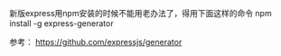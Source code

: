 ﻿新版express用npm安装的时候不能用老办法了，得用下面这样的命令
npm install -g express-generator

参考：
https://github.com/expressjs/generator